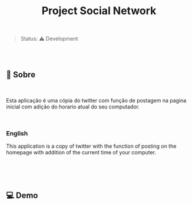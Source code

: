 <div align="center">
<h1 font-weight:"bold"> Project Social Network </h1>
</div>

<br>

>Status: ⚠️ Development

<br>
<br>

<h2> 📖  Sobre </h2>
  <br>
  
  <p>Esta aplicação é uma cópia do twitter com função de postagem na pagina inicial com adição do horario atual do seu computador.</p>
  
  <br> <h3> English </h3>
  
  <p>This application is a copy of twitter with the function of posting on the homepage with addition of the current time of your computer.</p>
  
<br>
<br>
<br>

  <h2>  💻  Demo </h2>
  
  <br>
  <br>
  
  <div align="center">
    


